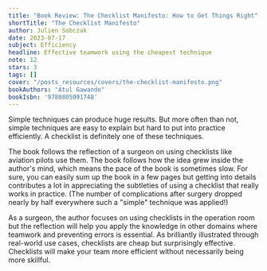 ```yaml
---
title: "Book Review: The Checklist Manifesto: How to Get Things Right"
shortTitle: "The Checklist Manifesto"
author: Julien Sobczak
date: 2023-07-17
subject: Efficiency
headline: Effective teamwork using the cheapest technique
note: 12
stars: 3
tags: []
cover: "/posts_resources/covers/the-checklist-manifesto.png"
bookAuthors: "Atul Gawande"
bookIsbn: '9780805091748'
---
```


Simple techniques can produce huge results. But more often than not, simple techniques are easy to explain but hard to put into practice efficiently. A checklist is definitely one of these techniques.

The book follows the reflection of a surgeon on using checklists like aviation pilots use them. The book follows how the idea grew inside the author's mind, which means the pace of the book is sometimes slow. For sure, you can easily sum up the book in a few pages but getting into details contributes a lot in appreciating the subtleties of using a checklist that really works in practice. (The number of complications after surgery dropped nearly by half everywhere such a "simple" technique was applied!)

As a surgeon, the author focuses on using checklists in the operation room but the reflection will help you apply the knowledge in other domains where teamwork and preventing errors is essential. As brilliantly illustrated through real-world use cases, checklists are cheap but surprisingly effective. Checklists will make your team more efficient without necessarily being more skillful.
